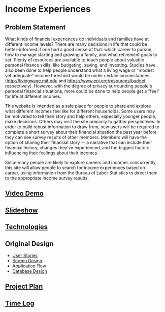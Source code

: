 # Income Experiences

## Problem Statement

What kinds of financial experiences do individuals and families have at different income levels? There are many decisions 
in life that could be better-informed if one had a good sense of that: which career to pursue, how to manage starting 
and growing a family, and what retirement goals to set. Plenty of resources are available to teach people about valuable 
personal finance skills, like budgeting, saving, and investing. Studies have also been done to help people understand 
what a living wage or "modest yet adequate" income threshold would be under certain circumstances 
(http://livingwage.mit.edu and https://www.epi.org/resources/budget, respectively). However, with the degree of privacy
surrounding people's personal financial situations, more could be done to help people get a "feel" for life at different
incomes.

This website is intended as a safe place for people to share and explore what different incomes feel like for different 
households. Some users may be motivated to tell their story and help others, especially younger people, make decisions. 
Others may visit the site primarily to gather perspectives. In order to build robust information to draw from,
new users will be required to complete a short survey about their financial situation the past year before they can see 
survey results of other members. Members will have the option of sharing their financial story -- a narrative that 
can include their financial history, changes they've experienced, and the biggest factors influencing their 
feelings about their incomes.

Since many people are likely to explore careers and incomes concurrently, this site will allow people to search
for income experiences based on career, using information from the Bureau of Labor Statistics to direct them to the 
appropriate income survey results.

## [Video Demo](https://youtu.be/vVu5pHfgIw8)

## [Slideshow](https://github.com/haandahl/income-experiences/blob/master/DesignDocuments/Income%20Experiences.pptx)

## [Technologies](DesignDocuments/ProjectTechnology.md)

## Original Design

* [User Stories](DesignDocuments/UserStories.md)
* [Screen Design](DesignDocuments/ScreenDesigns.md)
* [Application Flow](DesignDocuments/ApplicationFlow.md)
* [Database Design](DesignDocuments/IncomeExperiencesERD.png)

## [Project Plan](DesignDocuments/ProjectPlan.md)

## [Time Log](EnterpriseJavaTimeLog.xlsx)




